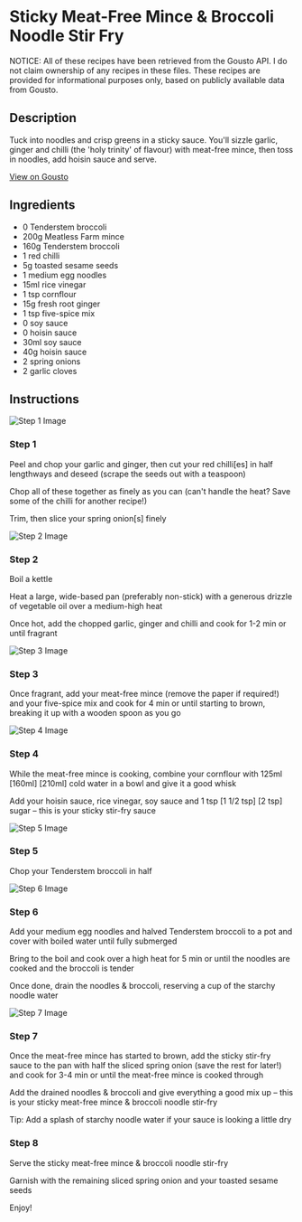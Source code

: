 # Sticky Meat-Free Mince & Broccoli Noodle Stir Fry

NOTICE: All of these recipes have been retrieved from the Gousto API. I do not claim ownership of any recipes in these files. These recipes are provided for informational purposes only, based on publicly available data from Gousto.

## Description

Tuck into noodles and crisp greens in a sticky sauce. You'll sizzle garlic, ginger and chilli (the 'holy trinity' of flavour) with meat-free mince, then toss in noodles, add hoisin sauce and serve.

[View on Gousto](https://www.gousto.co.uk/recipes/cookbook/sticky-meat-free-mince-broccoli-noodle-stir-fry)

## Ingredients

- 0 Tenderstem broccoli
- 200g Meatless Farm mince
- 160g Tenderstem broccoli
- 1 red chilli
- 5g toasted sesame seeds
- 1 medium egg noodles
- 15ml rice vinegar
- 1 tsp cornflour
- 15g fresh root ginger
- 1 tsp five-spice mix
- 0 soy sauce
- 0 hoisin sauce
- 30ml soy sauce
- 40g hoisin sauce
- 2 spring onions
- 2 garlic cloves

## Instructions

![Step 1 Image](https://production-media.gousto.co.uk/cms/recipe-step-image/step-1-1632826695265-x200.jpg)

### Step 1

Peel and chop your garlic and ginger, then cut your red chilli[es] in half lengthways and deseed (scrape the seeds out with a teaspoon)

Chop all of these together as finely as you can (can't handle the heat? Save some of the chilli for another recipe!)

Trim, then slice your spring onion[s] finely

![Step 2 Image](https://production-media.gousto.co.uk/cms/recipe-step-image/step-2-1632826697667-x200.jpg)

### Step 2

Boil a kettle

Heat a large, wide-based pan (preferably non-stick) with a generous drizzle of vegetable oil over a medium-high heat

Once hot, add the chopped garlic, ginger and chilli and cook for 1-2 min or until fragrant

![Step 3 Image](https://production-media.gousto.co.uk/cms/recipe-step-image/step-3-1632826702163-x200.jpg)

### Step 3

Once fragrant, add your meat-free mince (remove the paper if required!) and your five-spice mix and cook for 4 min or until starting to brown, breaking it up with a wooden spoon as you go

![Step 4 Image](https://production-media.gousto.co.uk/cms/recipe-step-image/step-4-1632826705064-x200.jpg)

### Step 4

While the meat-free mince is cooking, combine your cornflour with 125ml <span class="text-purple">[160ml]</span> <span class="text-danger">[210ml] </span>cold water in a bowl and give it a good whisk

Add your hoisin sauce, rice vinegar, soy sauce and 1 tsp <span class="text-purple">[1 1/2 tsp]</span> <span class="text-danger">[2 tsp]</span> sugar – this is your sticky stir-fry sauce

![Step 5 Image](https://production-media.gousto.co.uk/cms/recipe-step-image/step-5-1632826708447-x200.jpg)

### Step 5

Chop your Tenderstem broccoli in half

![Step 6 Image](https://production-media.gousto.co.uk/cms/recipe-step-image/step-6-1632826711759-x200.jpg)

### Step 6

Add your medium egg noodles and halved Tenderstem broccoli to a pot and cover with boiled water until fully submerged

Bring to the boil and cook over a high heat for 5 min or until the noodles are cooked and the broccoli is tender

Once done, drain the noodles & broccoli, reserving a cup of the starchy noodle water

![Step 7 Image](https://production-media.gousto.co.uk/cms/recipe-step-image/step-7-1632826714259-x200.jpg)

### Step 7

Once the meat-free mince has started to brown, add the sticky stir-fry sauce to the pan with half the sliced spring onion (save the rest for later!) and cook for 3-4 min or until the meat-free mince is cooked through

Add the drained noodles & broccoli and give everything a good mix up – this is your sticky meat-free mince & broccoli noodle stir-fry

Tip: Add a splash of starchy noodle water if your sauce is looking a little dry

### Step 8

Serve the sticky meat-free mince & broccoli noodle stir-fry

Garnish with the remaining sliced spring onion and your toasted sesame seeds

Enjoy!

